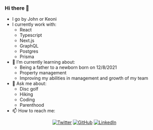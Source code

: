 ### Hi there 👋 

- I go by John or Keoni
- I currently work with:
  - React
  - Typescript
  - Next.js
  - GraphQL
  - Postgres
  - Prisma
- 🌱 I’m currently learning about:
  - Being a father to a newborn born on 12/8/2021
  - Property management
  - Improving my abilities in management and growth of my team
- 💬 Ask me about: 
  - Disc golf
  - Hiking
  - Coding
  - Parenthood
- 📫 How to reach me: 

<p align="center">
	<a href="https://twitter.com/dev_so_below"><img src="https://img.shields.io/twitter/follow/dev_so_below?style=social" alt="Twitter"></a>
	<a href="https://github.com/keonik"><img src="https://img.shields.io/github/followers/keonik.svg?label=GitHub&style=social" alt="GitHub"></a>
	<a href="https://www.linkedin.com/in/johnkfay"><img src="https://img.shields.io/badge/LinkedIn--_.svg?style=social&logo=linkedin" alt="LinkedIn"></a>
</p>
